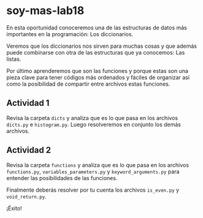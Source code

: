 # soy-mas-lab18

En esta oportunidad conoceremos una de las estructuras de datos
más importantes en la programación: Los diccionarios.

Veremos que los diccionarios nos sirven para muchas cosas y que además 
puede combinarse con otra de las estructuras que ya conocemos: Las listas.

Por último aprenderemos que son las funciones y porque estas
son una pieza clave para tener códigos más ordenados y fáciles
de organizar así como la posibilidad de compartir entre archivos estas
funciones.

## Actividad 1

Revisa la carpeta `dicts` y analiza que es lo que pasa en los archivos
`dicts.py` e `histogram.py`.
Luego resolveremos en conjunto los demás archivos.


## Actividad 2

Revisa la carpeta `functions` y analiza que es lo que pasa en los
archivos `functions.py`, `variables_parameters.py` y `keyword_arguments.py` para 
entender las posibilidades de las funciones.

Finalmente deberás resolver por tu cuenta los archivos `is_even.py` y `void_return.py`.

¡Éxito!
